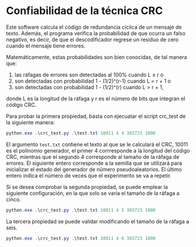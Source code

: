 # Confiabilidad de la técnica CRC

Este software calcula el código de redundancia cíclica de un mensaje de texto. Además, el programa verifica la probabilidad de que ocurra un falso negativo, es decir, de que el descodificador regrese un residuo de cero cuando el mensaje tiene errores.

Matemáticamente, estas probabilidades son bien conocidas, de tal manera que:

1. las ráfagas de errores son detectadas al 100% cuando L ≤ r o
2. son detectadas con probabilidad 1 - (1/2)^(r-1) cuando L = r + 1 o
3. son detectadas con probabilidad 1 - (1/2)^(r) cuando L > r + 1,

donde L es la longitud de la ráfaga y r es el número de bits que integran el código CRC.

Para probar la primera propiedad, basta con ejecuatar el script crc_test de la siguiente manera:

```PowerShell
python.exe .\crc_test.py .\test.txt 10011 4 4 383723 1000
```

El argumento `test.txt` contiene el texto al que se le calculará el CRC, 10011 es el polinomio generador, el primer 4 corrresponde a la longitud del código CRC, mientras que el segundo 4 corresponde al tamaño de la ráfaga de errores. El siguiente entero corresponde a la semilla que se utilizará para inicializar el estado del generador de número pseudoaleatorios. El último entero indica el número de veces que el experimento se va a repetir.

Si se desea comprobar la segunda propiedad, se puede emplear la siguiente configuración, en la que solo se varia el tamaño de la ráfaga a cinco.

```PowerShell
python.exe .\crc_test.py .\test.txt 10011 4 5 383723 1000
```

La tercera propiedad se puede validar modificando el tamaño de la ráfaga a seis.


```PowerShell
python.exe .\crc_test.py .\test.txt 10011 4 6 383723 1000
```

